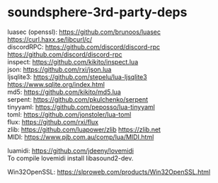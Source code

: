# soundsphere-3rd-party-deps

luasec (openssl): https://github.com/brunoos/luasec https://curl.haxx.se/libcurl/c/  
discordRPC: https://github.com/discord/discord-rpc https://github.com/discord/discord-rpc  
inspect: https://github.com/kikito/inspect.lua  
json: https://github.com/rxi/json.lua  
ljsqlite3: https://github.com/stepelu/lua-ljsqlite3 https://www.sqlite.org/index.html  
md5: https://github.com/kikito/md5.lua  
serpent: https://github.com/pkulchenko/serpent  
tinyyaml: https://github.com/peposso/lua-tinyyaml  
toml: https://github.com/jonstoler/lua-toml  
flux: https://github.com/rxi/flux  
zlib: https://github.com/luapower/zlib https://zlib.net   
MIDI: https://www.pjb.com.au/comp/lua/MIDI.html 

luamidi: https://github.com/jdeeny/lovemidi  
To compile lovemidi install libasound2-dev.  

Win32OpenSSL: https://slproweb.com/products/Win32OpenSSL.html  

